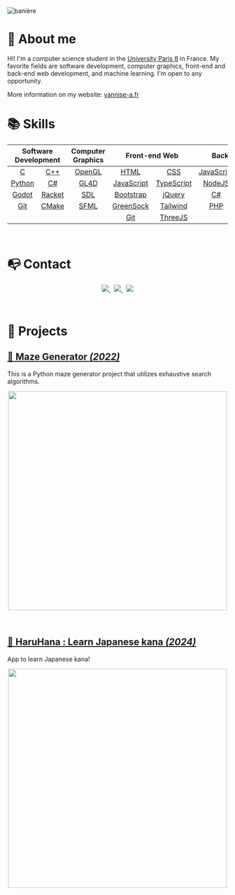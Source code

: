 

![banière](https://i.imgur.com/T34LnoQ.png)

# 👦 About me

Hi! I'm a computer science student in the [University Paris 8](https://www.univ-paris8.fr/) in France. My favorite fields are software development, computer graphics, front-end and back-end web development, and machine learning. I'm open to any opportunity.

More information on my website: [yannise-a.fr](https://yannise-a.fr/)


# 📚 Skills

<table align="center">
<thead>
<tr>
<th colspan="2"><strong>Software Development</strong></th>
<th colspan="1"><strong>Computer Graphics</strong></th>
<th colspan="2"><strong>Front-end Web</strong></th>
<th colspan="2"><strong>Back-end Web</strong></th>
<th colspan="1"><strong>Design</strong></th>
</tr>
</thead>
<tbody>
<tr>
<td align="center"><a href="https://en.wikipedia.org/wiki/C_(programming_language)">C</a></td>
<td align="center"><a href="https://en.wikipedia.org/wiki/C%2B%2B">C++</a></td>
<td align="center"><a href="https://www.opengl.org//">OpenGL</a></td>
<td align="center"><a href="https://en.wikipedia.org/wiki/HTML">HTML</a></td>
<td align="center"><a href="https://en.wikipedia.org/wiki/CSS">CSS</a></td>
<td align="center"><a href="https://en.wikipedia.org/wiki/JavaScript">JavaScript</a></td>
<td align="center"><a href="https://www.typescriptlang.org/">TypeScript</a></td>
<td align="center"><a href="https://www.adobe.com/products/photoshop.html">Photoshop</a></td>
</tr>
<tr>
<td align="center"><a href="https://www.python.org/">Python</a></td>
<td align="center"><a href="https://en.wikipedia.org/wiki/C_Sharp_(programming_language)">C#</a></td>
<td align="center"><a href="https://gl4d.api8.fr/FR/">GL4D</a></td>
<td align="center"><a href="https://en.wikipedia.org/wiki/JavaScript">JavaScript</a></td>
<td align="center"><a href="https://www.typescriptlang.org/">TypeScript</a></td>
<td align="center"><a href="https://nodejs.org/en/">NodeJS</a></td>
<td align="center"><a href="http://expressjs.com/">ExpressJS</a></td>
<td align="center"><a href="https://www.adobe.com/products/illustrator.html">Illustrator</a></td>
</tr>
<tr>
<td align="center"><a href="https://godotengine.org/">Godot</a></td>
<td align="center"><a href="https://racket-lang.org/">Racket</a></td>
<td align="center"><a href="https://www.libsdl.org/">SDL</a></td>
<td align="center"><a href="https://getbootstrap.com/">Bootstrap</a></td>
<td align="center"><a href="https://jquery.com/">jQuery</a></td>
<td align="center"><a href="https://en.wikipedia.org/wiki/C_Sharp_(programming_language)">C#</a></td>
<td align="center"><a href="https://sql.sh/">SQL</a></td>
<td align="center"><a href="https://www.figma.com/">Figma</a>&nbsp;</td>
</tr>
<tr>
<td align="center"><a href="https://git-scm.com/">Git</a></td>
<td align="center"><a href="https://cmake.org/">CMake</a></td>
<td align="center"><a href="https://www.sfml-dev.org/index.php">SFML</a></td>
<td align="center"><a href="https://greensock.com/">GreenSock</a></td>
<td align="center"><a href="https://tailwindcss.com/">Tailwind</a></td>
<td align="center"><a href="https://www.php.net/">PHP</a></td>
<td align="center">&nbsp;</td>
<td align="center">&nbsp;</td>
</tr>
<tr>
<td align="center">&nbsp;</td>
<td align="center">&nbsp;</td>
<td align="center">&nbsp;</td>
<td align="center"><a href="https://git-scm.com/">Git</a></td>
<td align="center"><a href="https://threejs.org/">ThreeJS</a></td>
<td align="center">&nbsp;</td>
<td align="center">&nbsp;</td>
<td align="center">&nbsp;</td>
</tr>


</tbody>
</table>

<br>

# 📭 Contact

<p align="center">
	<a href="https://www.linkedin.com/in/yannise-arbane/">
		<img src="https://img.shields.io/badge/-LINKEDIN-0077B5?style=for-the-badge&logo=linkedin&logoColor=white">
	</a>
	<span>&nbsp;</span>
	<a href="mailto:yannise.arbane@gmail.com">
		<img src="https://img.shields.io/badge/-GMAIL-D14836?style=for-the-badge&logo=gmail&logoColor=white">
	</a>
	<span>&nbsp;</span>
	<a href="https://www.yannise-a.fr/">
		<img src="https://img.shields.io/badge/-Yannise--a.fr-%233049dc?style=for-the-badge">
	</a>
</p>

<br>

# 📂 Projects

## [🏁 Maze Generator *(2022)*](https://github.com/Yannise-A/Maze_Generator)

This is a Python maze generator project that utilizes exhaustive search algorithms.

<p align="center">
	<a href="https://github.com/Yannise-A/Maze_Generator"><img src="https://i.imgur.com/yE9g4pM.png" width="500"></a>
</p>

<br>

## [💮 HaruHana : Learn Japanese kana *(2024)*](https://github.com/Yannise-A/HaruHana)

App to learn Japanese kana!

<p align="center">
	<a href="https://github.com/Yannise-A/HaruHana"><img src="https://i.imgur.com/1ObVVWV.png" width="500"></a>
</p>

<br>
